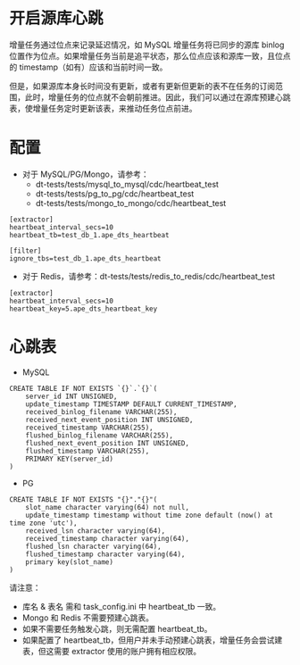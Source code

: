 # 开启源库心跳

增量任务通过位点来记录延迟情况，如 MySQL 增量任务将已同步的源库 binlog 位置作为位点。如果增量任务当前是追平状态，那么位点应该和源库一致，且位点的 timestamp（如有）应该和当前时间一致。

但是，如果源库本身长时间没有更新，或者有更新但更新的表不在任务的订阅范围，此时，增量任务的位点就不会朝前推进。因此，我们可以通过在源库预建心跳表，使增量任务定时更新该表，来推动任务位点前进。

# 配置

- 对于 MySQL/PG/Mongo，请参考：
    - dt-tests/tests/mysql_to_mysql/cdc/heartbeat_test
    - dt-tests/tests/pg_to_pg/cdc/heartbeat_test
    - dt-tests/tests/mongo_to_mongo/cdc/heartbeat_test

```
[extractor]
heartbeat_interval_secs=10
heartbeat_tb=test_db_1.ape_dts_heartbeat

[filter]
ignore_tbs=test_db_1.ape_dts_heartbeat
```

- 对于 Redis，请参考：dt-tests/tests/redis_to_redis/cdc/heartbeat_test
```
[extractor]
heartbeat_interval_secs=10
heartbeat_key=5.ape_dts_heartbeat_key
```

# 心跳表

- MySQL
```
CREATE TABLE IF NOT EXISTS `{}`.`{}`(
    server_id INT UNSIGNED,
    update_timestamp TIMESTAMP DEFAULT CURRENT_TIMESTAMP,
    received_binlog_filename VARCHAR(255),
    received_next_event_position INT UNSIGNED,
    received_timestamp VARCHAR(255),
    flushed_binlog_filename VARCHAR(255),
    flushed_next_event_position INT UNSIGNED,
    flushed_timestamp VARCHAR(255),
    PRIMARY KEY(server_id)
)
```

- PG
```
CREATE TABLE IF NOT EXISTS "{}"."{}"(
    slot_name character varying(64) not null,
    update_timestamp timestamp without time zone default (now() at time zone 'utc'),
    received_lsn character varying(64),
    received_timestamp character varying(64),
    flushed_lsn character varying(64),
    flushed_timestamp character varying(64),
    primary key(slot_name)
)
```

请注意：
- 库名 & 表名 需和 task_config.ini 中 heartbeat_tb 一致。
- Mongo 和 Redis 不需要预建心跳表。
- 如果不需要任务触发心跳，则无需配置 heartbeat_tb。
- 如果配置了 heartbeat_tb，但用户并未手动预建心跳表，增量任务会尝试建表，但这需要 extractor 使用的账户拥有相应权限。